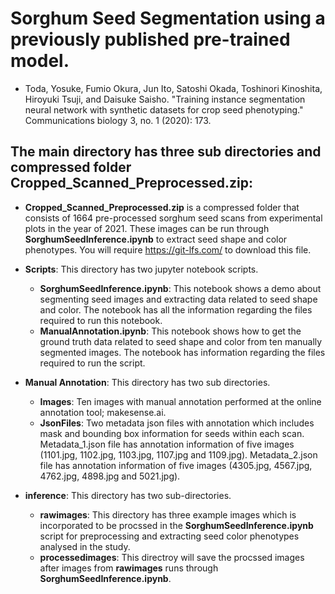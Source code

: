 # Sorghum Seed Segmentation using a previously published **pre-trained model**.

- Toda, Yosuke, Fumio Okura, Jun Ito, Satoshi Okada, Toshinori Kinoshita, Hiroyuki Tsuji, and Daisuke Saisho. "Training instance segmentation neural network with synthetic datasets for crop seed phenotyping." Communications biology 3, no. 1 (2020): 173.

## The main directory has three sub directories and compressed folder **Cropped_Scanned_Preprocessed.zip**:

- **Cropped_Scanned_Preprocessed.zip** is a compressed folder that consists of 1664 pre-processed sorghum seed scans from experimental plots in the year of 2021. These images can be run through **SorghumSeedInference.ipynb** to extract seed shape and color phenotypes. You will require https://git-lfs.com/ to download this file. 

- **Scripts**: This directory has two jupyter notebook scripts.
    -  **SorghumSeedInference.ipynb**: This notebook shows a demo about segmenting seed images and extracting data related to seed shape and color. The notebook has all the information regarding the files required to run this notebook.
    -  **ManualAnnotation.ipynb**: This notebook shows how to get the ground truth data related to seed shape and color from ten manually segmented images. The notebook has information regarding the files required to run the script.

- **Manual Annotation**: This directory has two sub directories. 
    - **Images**: Ten images with manual annotation performed at the online annotation tool; makesense.ai.
    - **JsonFiles**: Two metadata json files with annotation which includes mask and bounding box information for seeds within each scan. Metadata_1.json file has annotation information of five images (1101.jpg, 1102.jpg, 1103.jpg, 1107.jpg and 1109.jpg). Metadata_2.json file has annotation information of five images (4305.jpg, 4567.jpg, 4762.jpg, 4898.jpg and 5021.jpg). 
    
- **inference**: This directory has two sub-directories.
    - **rawimages**: This directory has three example images which is incorporated to be procssed in the **SorghumSeedInference.ipynb** script for preprocessing and extracting seed color phenotypes analysed in the study.
    - **processedimages**: This directroy will save the procssed images after images from **rawimages** runs through **SorghumSeedInference.ipynb**.
